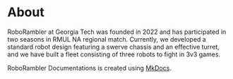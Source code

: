 # About

RoboRambler at Georgia Tech was founded in 2022 and has participated in two seasons in RMUL NA regional match. Currently, we developed a standard robot design featuring a swerve chassis and an effective turret, and we have built a fleet consisting of three robots to fight in 3v3 games.

RoboRambler Documentations is created using [MkDocs](https://www.mkdocs.org/).